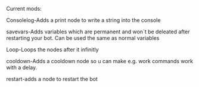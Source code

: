 Current mods:

Consolelog-Adds a print node to write a string into the console

savevars-Adds variables which are permanent and won´t be deleated after restarting your bot. Can be used the same as normal variables

Loop-Loops the nodes after it infinitly

cooldown-Adds a cooldown node so u can make e.g. work commands work with a delay.

restart-adds a node to restart the bot 
